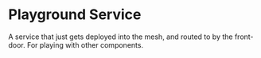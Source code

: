 # Playground Service

A service that just gets deployed into the mesh, and routed to by the front-door. For playing with other components.